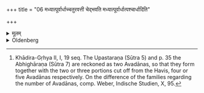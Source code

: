 +++
title = "06 मध्यात्पूर्वार्धाच्चतुरवत्ती चेद्भवति मध्यात्पूर्वार्धात्पश्चार्धादिति"

+++

<details><summary>मूलम्</summary>

मध्यात्पूर्वार्धाच्चतुरवत्ती चेद्भवति मध्यात्पूर्वार्धात्पश्चार्धादिति पञ्चावत्ती चेद्भवति ६
</details>

<details><summary>Oldenberg</summary>

6. [^3]  (Two Avadānas) from the middle and from the east side, if he (belongs to the families who) make four Avadānas. (Three Avadānas) from the middle, from the east and from the west side, if (he belongs to those who) make five Avadānas.


[^3]:  Khādira-Gṛhya II, I, 19 seq. The Upastaraṇa (Sūtra 5) and p. 35 the Abhighāraṇa (Sūtra 7) are reckoned as two Avadānas, so that they form together with the two or three portions cut off from the Havis, four or five Avadānas respectively. On the difference of the families regarding the number of Avadānas, comp. Weber, Indische Studien, X, 95.
</details>
